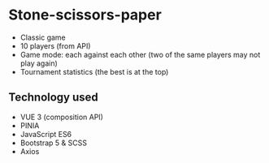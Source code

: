# Stone-scissors-paper

- Classic game
- 10 players (from API)
- Game mode: each against each other (two of the same players may not play again)
- Tournament statistics (the best is at the top) 


## Technology used

- VUE 3 (composition API)
- PINIA 
- JavaScript ES6
- Bootstrap 5 & SCSS
- Axios 
